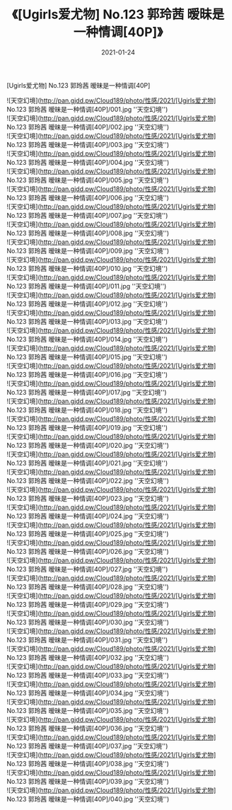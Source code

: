 ﻿---
layout: post
title:  《[Ugirls爱尤物] No.123 郭玲茜 暧昧是一种情调[40P]》
date:   2021-01-24
img: http://pan.gjdd.pw/Cloud189/photo/性感/2021/[Ugirls爱尤物] No.123 郭玲茜 暧昧是一种情调[40P]/000.jpg
categories: [美女, 性感, 泳衣]
---

[Ugirls爱尤物] No.123 郭玲茜 暧昧是一种情调[40P]



![天空幻境](http://pan.gjdd.pw/Cloud189/photo/性感/2021/[Ugirls爱尤物] No.123 郭玲茜 暧昧是一种情调[40P]/001.jpg ''天空幻境'') <br>
![天空幻境](http://pan.gjdd.pw/Cloud189/photo/性感/2021/[Ugirls爱尤物] No.123 郭玲茜 暧昧是一种情调[40P]/002.jpg ''天空幻境'') <br>
![天空幻境](http://pan.gjdd.pw/Cloud189/photo/性感/2021/[Ugirls爱尤物] No.123 郭玲茜 暧昧是一种情调[40P]/003.jpg ''天空幻境'') <br>
![天空幻境](http://pan.gjdd.pw/Cloud189/photo/性感/2021/[Ugirls爱尤物] No.123 郭玲茜 暧昧是一种情调[40P]/004.jpg ''天空幻境'') <br>
![天空幻境](http://pan.gjdd.pw/Cloud189/photo/性感/2021/[Ugirls爱尤物] No.123 郭玲茜 暧昧是一种情调[40P]/005.jpg ''天空幻境'') <br>
![天空幻境](http://pan.gjdd.pw/Cloud189/photo/性感/2021/[Ugirls爱尤物] No.123 郭玲茜 暧昧是一种情调[40P]/006.jpg ''天空幻境'') <br>
![天空幻境](http://pan.gjdd.pw/Cloud189/photo/性感/2021/[Ugirls爱尤物] No.123 郭玲茜 暧昧是一种情调[40P]/007.jpg ''天空幻境'') <br>
![天空幻境](http://pan.gjdd.pw/Cloud189/photo/性感/2021/[Ugirls爱尤物] No.123 郭玲茜 暧昧是一种情调[40P]/008.jpg ''天空幻境'') <br>
![天空幻境](http://pan.gjdd.pw/Cloud189/photo/性感/2021/[Ugirls爱尤物] No.123 郭玲茜 暧昧是一种情调[40P]/009.jpg ''天空幻境'') <br>
![天空幻境](http://pan.gjdd.pw/Cloud189/photo/性感/2021/[Ugirls爱尤物] No.123 郭玲茜 暧昧是一种情调[40P]/010.jpg ''天空幻境'') <br>
![天空幻境](http://pan.gjdd.pw/Cloud189/photo/性感/2021/[Ugirls爱尤物] No.123 郭玲茜 暧昧是一种情调[40P]/011.jpg ''天空幻境'') <br>
![天空幻境](http://pan.gjdd.pw/Cloud189/photo/性感/2021/[Ugirls爱尤物] No.123 郭玲茜 暧昧是一种情调[40P]/012.jpg ''天空幻境'') <br>
![天空幻境](http://pan.gjdd.pw/Cloud189/photo/性感/2021/[Ugirls爱尤物] No.123 郭玲茜 暧昧是一种情调[40P]/013.jpg ''天空幻境'') <br>
![天空幻境](http://pan.gjdd.pw/Cloud189/photo/性感/2021/[Ugirls爱尤物] No.123 郭玲茜 暧昧是一种情调[40P]/014.jpg ''天空幻境'') <br>
![天空幻境](http://pan.gjdd.pw/Cloud189/photo/性感/2021/[Ugirls爱尤物] No.123 郭玲茜 暧昧是一种情调[40P]/015.jpg ''天空幻境'') <br>
![天空幻境](http://pan.gjdd.pw/Cloud189/photo/性感/2021/[Ugirls爱尤物] No.123 郭玲茜 暧昧是一种情调[40P]/016.jpg ''天空幻境'') <br>
![天空幻境](http://pan.gjdd.pw/Cloud189/photo/性感/2021/[Ugirls爱尤物] No.123 郭玲茜 暧昧是一种情调[40P]/017.jpg ''天空幻境'') <br>
![天空幻境](http://pan.gjdd.pw/Cloud189/photo/性感/2021/[Ugirls爱尤物] No.123 郭玲茜 暧昧是一种情调[40P]/018.jpg ''天空幻境'') <br>
![天空幻境](http://pan.gjdd.pw/Cloud189/photo/性感/2021/[Ugirls爱尤物] No.123 郭玲茜 暧昧是一种情调[40P]/019.jpg ''天空幻境'') <br>
![天空幻境](http://pan.gjdd.pw/Cloud189/photo/性感/2021/[Ugirls爱尤物] No.123 郭玲茜 暧昧是一种情调[40P]/020.jpg ''天空幻境'') <br>
![天空幻境](http://pan.gjdd.pw/Cloud189/photo/性感/2021/[Ugirls爱尤物] No.123 郭玲茜 暧昧是一种情调[40P]/021.jpg ''天空幻境'') <br>
![天空幻境](http://pan.gjdd.pw/Cloud189/photo/性感/2021/[Ugirls爱尤物] No.123 郭玲茜 暧昧是一种情调[40P]/022.jpg ''天空幻境'') <br>
![天空幻境](http://pan.gjdd.pw/Cloud189/photo/性感/2021/[Ugirls爱尤物] No.123 郭玲茜 暧昧是一种情调[40P]/023.jpg ''天空幻境'') <br>
![天空幻境](http://pan.gjdd.pw/Cloud189/photo/性感/2021/[Ugirls爱尤物] No.123 郭玲茜 暧昧是一种情调[40P]/024.jpg ''天空幻境'') <br>
![天空幻境](http://pan.gjdd.pw/Cloud189/photo/性感/2021/[Ugirls爱尤物] No.123 郭玲茜 暧昧是一种情调[40P]/025.jpg ''天空幻境'') <br>
![天空幻境](http://pan.gjdd.pw/Cloud189/photo/性感/2021/[Ugirls爱尤物] No.123 郭玲茜 暧昧是一种情调[40P]/026.jpg ''天空幻境'') <br>
![天空幻境](http://pan.gjdd.pw/Cloud189/photo/性感/2021/[Ugirls爱尤物] No.123 郭玲茜 暧昧是一种情调[40P]/027.jpg ''天空幻境'') <br>
![天空幻境](http://pan.gjdd.pw/Cloud189/photo/性感/2021/[Ugirls爱尤物] No.123 郭玲茜 暧昧是一种情调[40P]/028.jpg ''天空幻境'') <br>
![天空幻境](http://pan.gjdd.pw/Cloud189/photo/性感/2021/[Ugirls爱尤物] No.123 郭玲茜 暧昧是一种情调[40P]/029.jpg ''天空幻境'') <br>
![天空幻境](http://pan.gjdd.pw/Cloud189/photo/性感/2021/[Ugirls爱尤物] No.123 郭玲茜 暧昧是一种情调[40P]/030.jpg ''天空幻境'') <br>
![天空幻境](http://pan.gjdd.pw/Cloud189/photo/性感/2021/[Ugirls爱尤物] No.123 郭玲茜 暧昧是一种情调[40P]/031.jpg ''天空幻境'') <br>
![天空幻境](http://pan.gjdd.pw/Cloud189/photo/性感/2021/[Ugirls爱尤物] No.123 郭玲茜 暧昧是一种情调[40P]/032.jpg ''天空幻境'') <br>
![天空幻境](http://pan.gjdd.pw/Cloud189/photo/性感/2021/[Ugirls爱尤物] No.123 郭玲茜 暧昧是一种情调[40P]/033.jpg ''天空幻境'') <br>
![天空幻境](http://pan.gjdd.pw/Cloud189/photo/性感/2021/[Ugirls爱尤物] No.123 郭玲茜 暧昧是一种情调[40P]/034.jpg ''天空幻境'') <br>
![天空幻境](http://pan.gjdd.pw/Cloud189/photo/性感/2021/[Ugirls爱尤物] No.123 郭玲茜 暧昧是一种情调[40P]/035.jpg ''天空幻境'') <br>
![天空幻境](http://pan.gjdd.pw/Cloud189/photo/性感/2021/[Ugirls爱尤物] No.123 郭玲茜 暧昧是一种情调[40P]/036.jpg ''天空幻境'') <br>
![天空幻境](http://pan.gjdd.pw/Cloud189/photo/性感/2021/[Ugirls爱尤物] No.123 郭玲茜 暧昧是一种情调[40P]/037.jpg ''天空幻境'') <br>
![天空幻境](http://pan.gjdd.pw/Cloud189/photo/性感/2021/[Ugirls爱尤物] No.123 郭玲茜 暧昧是一种情调[40P]/038.jpg ''天空幻境'') <br>
![天空幻境](http://pan.gjdd.pw/Cloud189/photo/性感/2021/[Ugirls爱尤物] No.123 郭玲茜 暧昧是一种情调[40P]/039.jpg ''天空幻境'') <br>
![天空幻境](http://pan.gjdd.pw/Cloud189/photo/性感/2021/[Ugirls爱尤物] No.123 郭玲茜 暧昧是一种情调[40P]/040.jpg ''天空幻境'') <br>